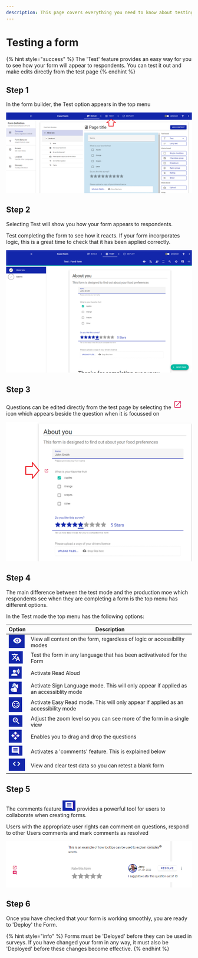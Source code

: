 ```yaml
---
description: This page covers everything you need to know about testing a form
---
```


# Testing a form

{% hint style="success" %}
The 'Test' feature provides an easy way for you to see how your form will appear to respondents. You can test it out and make edits directly from the test page
{% endhint %}

## Step 1

In the form builder, the Test option appears in the top menu

![](<../../.gitbook/assets/image (315).png>)

## Step 2

Selecting Test will show you how your form appears to respondents.

Test completing the form to see how it reacts. If your form incorporates logic, this is a great time to check that it has been applied correctly.

![](<../../.gitbook/assets/image (301).png>)

## Step 3

Questions can be edited directly from the test page by selecting the ![](<../../.gitbook/assets/image (331) (1).png>)icon which appears beside the question when it is focussed on

![](<../../.gitbook/assets/image (329) (1).png>)

## Step 4

The main difference between the test mode and the production moe which respondents see when they are completing a form is the top menu has different options.

In the Test mode the top menu has the following options:

| Option                                                   | Description                                                                           |
| -------------------------------------------------------- | ------------------------------------------------------------------------------------- |
| ![](<../../.gitbook/assets/image (7).png>)               | View all content on the form, regardless of logic or accessibility modes              |
| ![](../../.gitbook/assets/image.png)                     | Test the form in any language that has been activativated for the Form                |
| ![](<../../.gitbook/assets/image (296) (1) (1).png>)     | Activate Read Aloud                                                                   |
| ![](<../../.gitbook/assets/image (2).png>)               | Activate Sign Language mode. This will only appear if applied as an accessiblity mode |
| ![](<../../.gitbook/assets/image (302).png>)             | Activate Easy Read mode. This will only appear if applied as an accessibility mode    |
| ![](<../../.gitbook/assets/image (308).png>)             | Adjust the zoom level so you can see more of the form in a single view                |
| ![](<../../.gitbook/assets/image (306) (1).png>)         | Enables you to drag and drop the questions                                            |
| ![](<../../.gitbook/assets/image (327) (1) (1) (1).png>) | Activates a 'comments' feature. This is explained below                               |
| ![](<../../.gitbook/assets/image (12).png>)              | View and clear test data so you can retest a blank form                               |

## Step 5

The comments feature ![](<../../.gitbook/assets/image (325) (1) (1) (1).png>) provides a powerful tool for users to collaborate when creating forms.

Users with the appropriate user rights can comment on questions, respond to other Users comments and mark comments as resolved

![](<../../.gitbook/assets/image (313) (1).png>)

## Step 6

Once you have checked that your form is working smoothly, you are ready to 'Deploy' the Form.

{% hint style="info" %}
Forms must be 'Deloyed' before they can be used in surveys. If you have changed your form in any way, it must also be 'Deployed' before these changes become effective.
{% endhint %}
